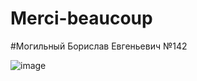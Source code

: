 # Merci-beaucoup
#Могильный Борислав Евгеньевич №142

![image](https://user-images.githubusercontent.com/76615554/192688367-b67af343-5d30-4dc7-b69b-a19fc8bac7f4.png)
